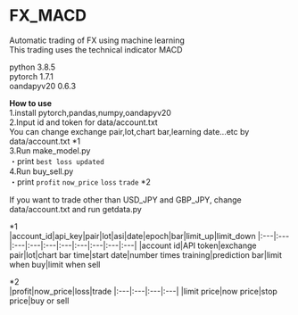 # FX_MACD
Automatic trading of FX using machine learning  
This trading uses the technical indicator MACD

python 3.8.5  
pytorch 1.7.1  
oandapyv20 0.6.3

**How to use**   
1.install pytorch,pandas,numpy,oandapyv20  
2.Input id and token for data/account.txt  
You can change exchange pair,lot,chart bar,learning date...etc by data/account.txt   *1  
3.Run make_model.py  
  ・print `best loss updated`  
4.Run buy_sell.py  
  ・print `profit` `now_price` `loss` `trade`  *2    
 

If you want to trade other than USD_JPY and GBP_JPY, change data/account.txt and run getdata.py  

*1  
|account_id|api_key|pair|lot|asi|date|epoch|bar|limit_up|limit_down
|:---|:---|:---|:---|:---|:---|:---|:---|:---|:---|
|account id|API token|exchange pair|lot|chart bar time|start date|number times training|prediction bar|limit when buy|limit when sell

  
*2  
|profit|now_price|loss|trade
|:---|:---|:---|:---|
|limit price|now price|stop price|buy or sell